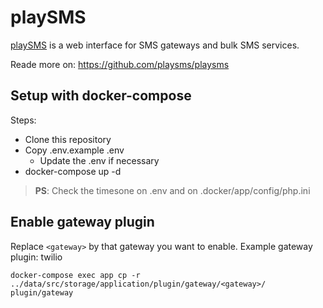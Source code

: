 # playSMS

[playSMS](https://github.com/playsms/playsms) is a web interface for SMS gateways and bulk SMS services.

Reade more on: https://github.com/playsms/playsms

## Setup with docker-compose

Steps:

* Clone this repository
* Copy .env.example .env
  * Update the .env if necessary
* docker-compose up -d

> **PS**: Check the timesone on .env and on .docker/app/config/php.ini

## Enable gateway plugin

Replace `<gateway>` by that gateway you want to enable. Example gateway plugin: twilio

```
docker-compose exec app cp -r ../data/src/storage/application/plugin/gateway/<gateway>/ plugin/gateway
```
